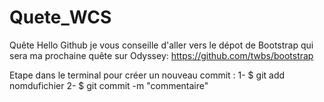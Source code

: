 # Quete_WCS
Quête Hello Github
je vous conseille d'aller vers le dépot de Bootstrap qui sera ma prochaine quête sur Odyssey:
https://github.com/twbs/bootstrap

Etape dans le terminal pour créer un nouveau commit :
1- $ git add nomdufichier
2- $ git commit -m "commentaire"

